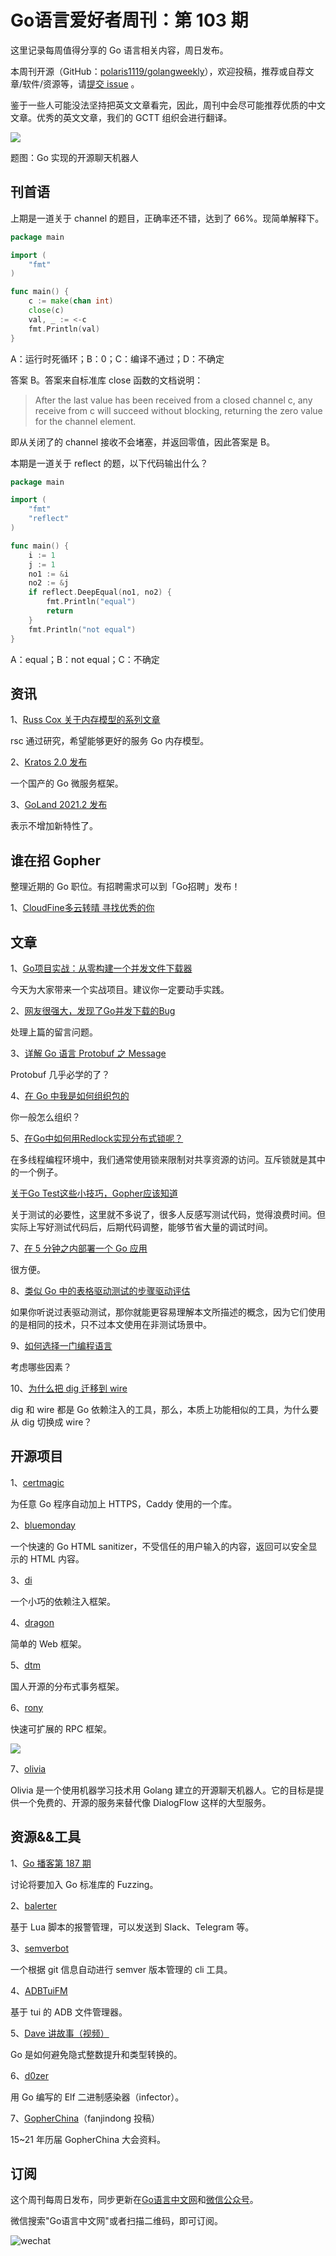 # Go语言爱好者周刊：第 103 期

这里记录每周值得分享的 Go 语言相关内容，周日发布。

本周刊开源（GitHub：[polaris1119/golangweekly](https://github.com/polaris1119/golangweekly)），欢迎投稿，推荐或自荐文章/软件/资源等，请[提交 issue](https://github.com/polaris1119/golangweekly/issues) 。

鉴于一些人可能没法坚持把英文文章看完，因此，周刊中会尽可能推荐优质的中文文章。优秀的英文文章，我们的 GCTT 组织会进行翻译。

![](imgs/issue103/olivia.jpeg)

题图：Go 实现的开源聊天机器人

## 刊首语

上期是一道关于 channel 的题目，正确率还不错，达到了 66%。现简单解释下。

```go
package main

import (
	"fmt"
)

func main() {
	c := make(chan int)
	close(c)
	val, _ := <-c
	fmt.Println(val)
}
```

A：运行时死循环；B：0；C：编译不通过；D：不确定

答案 B。答案来自标准库 close 函数的文档说明：

> After the last value has been received from a closed channel c, any receive from c will succeed without blocking, returning the zero value for the channel element.

即从关闭了的 channel 接收不会堵塞，并返回零值，因此答案是 B。

本期是一道关于 reflect 的题，以下代码输出什么？

```go
package main

import (
	"fmt"
	"reflect"
)

func main() {
	i := 1
	j := 1
	no1 := &i
	no2 := &j
	if reflect.DeepEqual(no1, no2) {
		fmt.Println("equal")
		return
	}
	fmt.Println("not equal")
}
```

A：equal；B：not equal；C：不确定

## 资讯

1、[Russ Cox 关于内存模型的系列文章](https://research.swtch.com/hwmm)

rsc 通过研究，希望能够更好的服务 Go 内存模型。

2、[Kratos 2.0 发布](https://github.com/go-kratos/kratos)

一个国产的 Go 微服务框架。

3、[GoLand 2021.2 发布](https://blog.jetbrains.com/go/2021/07/08/goland-2021-2-reaches-beta/)

表示不增加新特性了。

## 谁在招 Gopher

整理近期的 Go 职位。有招聘需求可以到「Go招聘」发布！ 

1、[CloudFine多云转晴 寻找优秀的你](https://mp.weixin.qq.com/s/CzJSmvXrb7D6p6i1nxjH1A)

## 文章

1、[Go项目实战：从零构建一个并发文件下载器](https://mp.weixin.qq.com/s/MxjLrYfvgk5kdi43xm6kVA)

今天为大家带来一个实战项目。建议你一定要动手实践。

2、[网友很强大，发现了Go并发下载的Bug](https://mp.weixin.qq.com/s/g_v9ZOotpMfvgQtM5GqB-g)

处理上篇的留言问题。

3、[详解 Go 语言 Protobuf 之 Message](https://mp.weixin.qq.com/s/Q8peFKy8Ftv21E4qmjNCXQ)

Protobuf 几乎必学的了？

4、[在 Go 中我是如何组织包的](https://mp.weixin.qq.com/s/Y-tQ8AYMGHEgXphKVK1afA)

你一般怎么组织？

5、[在Go中如何用Redlock实现分布式锁呢？](https://mp.weixin.qq.com/s/e8sUwTBfgzXdCXd3ViCNdw)

在多线程编程环境中，我们通常使用锁来限制对共享资源的访问。互斥锁就是其中的一个例子。

[关于Go Test这些小技巧，Gopher应该知道](https://mp.weixin.qq.com/s/HzET8y7lRa7NzJhB49ATtg)

关于测试的必要性，这里就不多说了，很多人反感写测试代码，觉得浪费时间。但实际上写好测试代码后，后期代码调整，能够节省大量的调试时间。

7、[在 5 分钟之内部署一个 Go 应用](https://mp.weixin.qq.com/s/ENKYHrWv_Ayz2XdjvQ3sVQ)

很方便。

8、[类似 Go 中的表格驱动测试的步骤驱动评估](https://mp.weixin.qq.com/s/saIuPyEW_yFNrcnP8qG0LQ)

如果你听说过表驱动测试，那你就能更容易理解本文所描述的概念，因为它们使用的是相同的技术，只不过本文使用在非测试场景中。

9、[如何选择一门编程语言](https://mp.weixin.qq.com/s/M-NlM8lzzL7IZJMNi0hIIw)

考虑哪些因素？

10、[为什么把 dig 迁移到 wire](https://mp.weixin.qq.com/s/ZAHInPGKT4UZqzmfkqUCMQ)

dig 和 wire 都是 Go 依赖注入的工具，那么，本质上功能相似的工具，为什么要从 dig 切换成 wire？

## 开源项目

1、[certmagic](https://github.com/caddyserver/certmagic)

为任意 Go 程序自动加上 HTTPS，Caddy 使用的一个库。

2、[bluemonday](https://github.com/microcosm-cc/bluemonday)

一个快速的 Go HTML sanitizer，不受信任的用户输入的内容，返回可以安全显示的 HTML 内容。

3、[di](https://github.com/go-tk/di)

一个小巧的依赖注入框架。

4、[dragon](https://github.com/azerothyang/dragon)

简单的 Web 框架。

5、[dtm](https://github.com/yedf/dtm)

国人开源的分布式事务框架。

6、[rony](https://github.com/ronaksoft/rony)

快速可扩展的 RPC 框架。

![](imgs/issue103/rony.jpeg)

7、[olivia](https://github.com/olivia-ai/olivia)

Olivia 是一个使用机器学习技术用 Golang 建立的开源聊天机器人。它的目标是提供一个免费的、开源的服务来替代像 DialogFlow 这样的大型服务。

## 资源&&工具

1、[Go 播客第 187 期](https://changelog.com/gotime/187)

讨论将要加入 Go 标准库的 Fuzzing。

2、[balerter](https://github.com/balerter/balerter)

基于 Lua 脚本的报警管理，可以发送到 Slack、Telegram 等。

3、[semverbot](https://github.com/restechnica/semverbot)

一个根据 git 信息自动进行 semver 版本管理的 cli 工具。

4、[ADBTuiFM](https://github.com/darkhz/adbtuifm)

基于 tui 的 ADB 文件管理器。

5、[Dave 讲故事（视频）](https://www.youtube.com/watch?v=bwQS7PO6_Ho)

Go 是如何避免隐式整数提升和类型转换的。

6、[d0zer](https://github.com/sad0p/d0zer)

用 Go 编写的 Elf 二进制感染器（infector）。

7、[GopherChina](https://github.com/fanjindong/GopherChina)（fanjindong 投稿）

15~21 年历届 GopherChina 大会资料。

## 订阅

这个周刊每周日发布，同步更新在[Go语言中文网](https://studygolang.com/go/weekly)和[微信公众号](https://weixin.sogou.com/weixin?query=Go%E8%AF%AD%E8%A8%80%E4%B8%AD%E6%96%87%E7%BD%91)。

微信搜索"Go语言中文网"或者扫描二维码，即可订阅。

![wechat](imgs/wechat.png)
